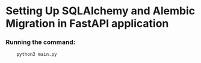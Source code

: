 # Setting Up SQLAlchemy and Alembic Migration in FastAPI application

### Running the command: 

        python3 main.py
